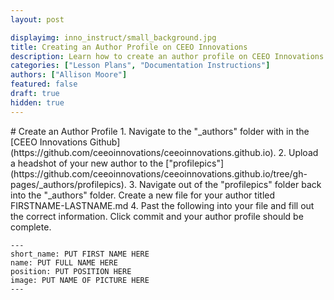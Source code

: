 ```yaml
---
layout: post

displayimg: inno_instruct/small_background.jpg
title: Creating an Author Profile on CEEO Innovations
description: Learn how to create an author profile on CEEO Innovations
categories: ["Lesson Plans", "Documentation Instructions"]
authors: ["Allison Moore"]
featured: false
draft: true
hidden: true
---
```


<div class="free_write" markdown="1">
# Create an Author Profile
1. Navigate to the "_authors" folder with in the [CEEO Innovations Github](https://github.com/ceeoinnovations/ceeoinnovations.github.io).
2. Upload a headshot of your new author to the ["profilepics"](https://github.com/ceeoinnovations/ceeoinnovations.github.io/tree/gh-pages/_authors/profilepics).
3. Navigate out of the "profilepics" folder back into the "_authors" folder. Create a new file for your author titled FIRSTNAME-LASTNAME.md
4. Past the following into your file and fill out the correct information. Click commit and your author profile should be complete.

```
---
short_name: PUT FIRST NAME HERE
name: PUT FULL NAME HERE
position: PUT POSITION HERE
image: PUT NAME OF PICTURE HERE
---
```
</div>
